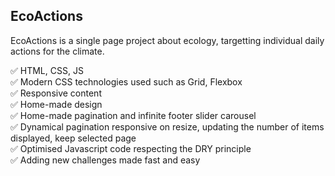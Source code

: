 ## EcoActions
EcoActions is a single page project about ecology, targetting individual daily actions for the climate. 

✅ HTML, CSS, JS  
✅ Modern CSS technologies used such as Grid, Flexbox  
✅ Responsive content  
✅ Home-made design  
✅ Home-made pagination and infinite footer slider carousel  
✅ Dynamical pagination responsive on resize, updating the number of items displayed, keep selected page  
✅ Optimised Javascript code respecting the DRY principle  
✅ Adding new challenges made fast and easy  
